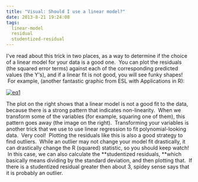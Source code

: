 ```yaml
---
title: "Visual: Should I use a linear model?"
date: 2013-8-21 19:24:08
tags:
  linear-model
  residual
  studentized-residual
---
```



I've read about this trick in two places, as a way to determine if the choice of a linear model for your data is a good one.  You can plot the residuals (the squared error terms) against each of the corresponding predicted values (the Y's), and if a linear fit is not good, you will see funky shapes!  For example, (another fantastic graphic from ESL with Applications in R):

[![eq1](http://www.vbmis.com/learn/wp-content/uploads/2013/08/eq17.png)](http://www.vbmis.com/learn/wp-content/uploads/2013/08/eq17.png)

The plot on the right shows that a linear model is not a good fit to the data, because there is a strong pattern that indicates non-linearity.  When we transform some of the variables (for example, squaring one of them), this pattern goes away (the image on the right).  Transforming your variables is another trick that we use to use linear regression to fit polynomial-looking data.  Very cool!  Plotting the residuals like this is also a good strategy to find outliers.  While an outlier may not change your model fit drastically, it can drastically change the R (squared) statistic, so you should keep watch!  In this case, we can also calculate the **studentized residuals, **which basically means dividing by the standard deviation, and then plotting that.  If there is a studentized residual greater then about 3, spidey sense says that it is probably an outlier.
